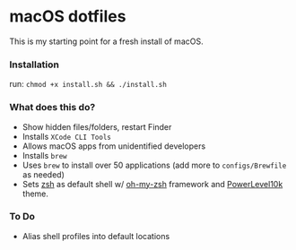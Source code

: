 # macOS dotfiles

This is my starting point for a fresh install of macOS.

### Installation

run: `chmod +x install.sh && ./install.sh`

### What does this do?

- Show hidden files/folders, restart Finder
- Installs `XCode CLI Tools`
- Allows macOS apps from unidentified developers
- Installs `brew`
- Uses `brew` to install over 50 applications (add more to `configs/Brewfile` as needed)
- Sets [zsh](http://zsh.sourceforge.net/) as default shell w/ [oh-my-zsh](https://github.com/robbyrussell/oh-my-zsh) framework and [PowerLevel10k](https://github.com/romkatv/powerlevel10k) theme.

### To Do

- Alias shell profiles into default locations
